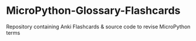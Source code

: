 # MicroPython-Glossary-Flashcards
Repository containing Anki Flashcards &amp; source code to revise MicroPython terms
